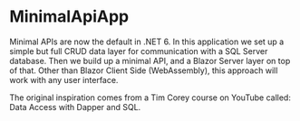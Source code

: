 # MinimalApiApp

Minimal APIs are now the default in .NET 6. In this application we set up a simple but full CRUD data layer for communication with a SQL Server database.
Then we build up a minimal API, and a Blazor Server layer on top of that. Other than Blazor Client Side (WebAssembly), this approach will work with
any user interface. 

The original inspiration comes from a Tim Corey course on YouTube called: Data Access with Dapper and SQL.
